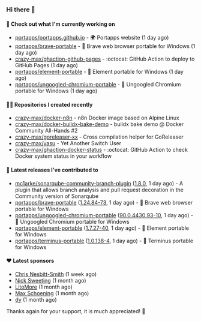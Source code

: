 ### Hi there 👋

#### 👷 Check out what I'm currently working on

- [portapps/portapps.github.io](https://github.com/portapps/portapps.github.io) - 🌍 Portapps website (1 day ago)
- [portapps/brave-portable](https://github.com/portapps/brave-portable) - 🚀 Brave web browser portable for Windows (1 day ago)
- [crazy-max/ghaction-github-pages](https://github.com/crazy-max/ghaction-github-pages) - :octocat: GitHub Action to deploy to GitHub Pages (1 day ago)
- [portapps/element-portable](https://github.com/portapps/element-portable) - 🚀 Element portable for Windows (1 day ago)
- [portapps/ungoogled-chromium-portable](https://github.com/portapps/ungoogled-chromium-portable) - 🚀 Ungoogled Chromium portable for Windows (1 day ago)

#### 👨‍💻 Repositories I created recently

- [crazy-max/docker-n8n](https://github.com/crazy-max/docker-n8n) - n8n Docker image based on Alpine Linux
- [crazy-max/docker-buildx-bake-demo](https://github.com/crazy-max/docker-buildx-bake-demo) - buildx bake demo @ Docker Community All-Hands #2
- [crazy-max/goreleaser-xx](https://github.com/crazy-max/goreleaser-xx) - Cross compilation helper for GoReleaser
- [crazy-max/yasu](https://github.com/crazy-max/yasu) - Yet Another Switch User
- [crazy-max/ghaction-docker-status](https://github.com/crazy-max/ghaction-docker-status) - :octocat: GitHub Action to check Docker system status in your workflow

#### 🚀 Latest releases I've contributed to

- [mc1arke/sonarqube-community-branch-plugin](https://github.com/mc1arke/sonarqube-community-branch-plugin) ([1.8.0](https://github.com/mc1arke/sonarqube-community-branch-plugin/releases/tag/1.8.0), 1 day ago) - A plugin that allows branch analysis and pull request decoration in the Community version of Sonarqube
- [portapps/brave-portable](https://github.com/portapps/brave-portable) ([1.24.84-73](https://github.com/portapps/brave-portable/releases/tag/1.24.84-73), 1 day ago) - 🚀 Brave web browser portable for Windows
- [portapps/ungoogled-chromium-portable](https://github.com/portapps/ungoogled-chromium-portable) ([90.0.4430.93-10](https://github.com/portapps/ungoogled-chromium-portable/releases/tag/90.0.4430.93-10), 1 day ago) - 🚀 Ungoogled Chromium portable for Windows
- [portapps/element-portable](https://github.com/portapps/element-portable) ([1.7.27-40](https://github.com/portapps/element-portable/releases/tag/1.7.27-40), 1 day ago) - 🚀 Element portable for Windows
- [portapps/terminus-portable](https://github.com/portapps/terminus-portable) ([1.0.138-4](https://github.com/portapps/terminus-portable/releases/tag/1.0.138-4), 1 day ago) - 🚀 Terminus portable for Windows 

#### ❤️ Latest sponsors
- [Chris Nesbitt-Smith](https://github.com/chrisns) (1 week ago)
- [Nick Sweeting](https://github.com/pirate) (1 month ago)
- [LitoMore](https://github.com/LitoMore) (1 month ago)
- [Max Schoening](https://github.com/max) (1 month ago)
- [dy](https://github.com/dyipon) (1 month ago)

Thanks again for your support, it is much appreciated! 🙏
